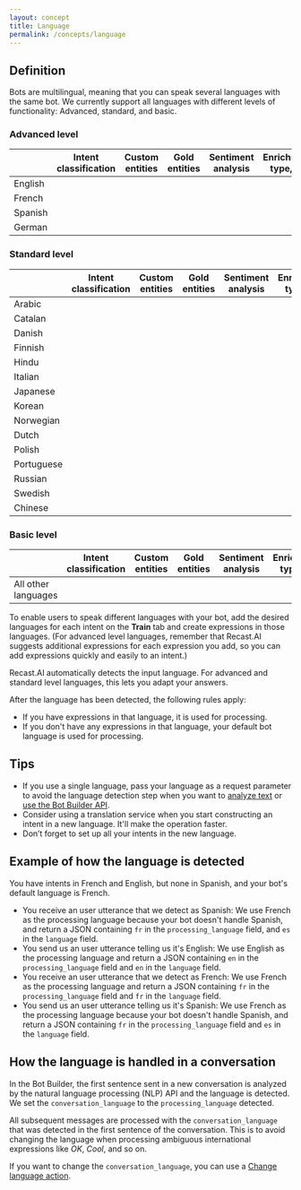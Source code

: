 ```yaml
---
layout: concept
title: Language
permalink: /concepts/language
---
```


## Definition
Bots are multilingual, meaning that you can speak several languages with the same bot. We currently support all languages with different levels of functionality: Advanced, standard, and basic.

### Advanced level

<table class="mb3 languages-tab">
    <thead>
    <tr>
        <th width="25%"></th>
        <th>Intent classification</th>
        <th>Custom entities</th>
        <th>Gold entities</th>
        <th>Sentiment analysis</th>
        <th>Enrichment,<br>type, act</th>
        <th>Language detection</th>
    </tr>
    </thead>
    <tbody>
    <tr>
        <td><span class="flag-icon flag-icon-gb m1"></span> English</td>
        <td><i class="c-blue-500 ion-md-checkmark-circle"></i></td>
        <td><i class="c-blue-500 ion-md-checkmark-circle"></i></td>
        <td><i class="c-blue-500 ion-md-checkmark-circle"></i></td>
        <td><i class="c-blue-500 ion-md-checkmark-circle"></i></td>
        <td><i class="c-blue-500 ion-md-checkmark-circle"></i></td>
        <td><i class="c-blue-500 ion-md-checkmark-circle"></i></td>
    </tr>
    <tr>
        <td><span class="flag-icon flag-icon-fr m1"></span> French</td>
        <td><i class="c-blue-500 ion-md-checkmark-circle"></i></td>
        <td><i class="c-blue-500 ion-md-checkmark-circle"></i></td>
        <td><i class="c-blue-500 ion-md-checkmark-circle"></i></td>
        <td><i class="c-blue-500 ion-md-checkmark-circle"></i></td>
        <td><i class="c-blue-500 ion-md-checkmark-circle"></i></td>
        <td><i class="c-blue-500 ion-md-checkmark-circle"></i></td>
    </tr>
    <tr>
        <td><span class="flag-icon flag-icon-es m1"></span> Spanish</td>
        <td><i class="c-blue-500 ion-md-checkmark-circle"></i></td>
        <td><i class="c-blue-500 ion-md-checkmark-circle"></i></td>
        <td><i class="c-blue-500 ion-md-checkmark-circle"></i></td>
        <td><i class="c-blue-500 ion-md-checkmark-circle"></i></td>
        <td><i class="c-blue-500 ion-md-checkmark-circle"></i></td>
        <td><i class="c-blue-500 ion-md-checkmark-circle"></i></td>
        </tr>
    <tr>
        <td><span class="flag-icon flag-icon-de m1"></span> German</td>
        <td><i class="c-blue-500 ion-md-checkmark-circle"></i></td>
        <td><i class="c-blue-500 ion-md-checkmark-circle"></i></td>
        <td><i class="c-blue-500 ion-md-checkmark-circle"></i></td>
        <td><i class="c-blue-500 ion-md-checkmark-circle"></i></td>
        <td><i class="c-blue-500 ion-md-checkmark-circle"></i></td>
        <td><i class="c-blue-500 ion-md-checkmark-circle"></i></td>
    </tr>
    </tbody>
</table>

### Standard level

<table class="mb3 languages-tab">
    <thead>
    <tr>
        <th width="25%"></th>
        <th>Intent classification</th>
        <th>Custom entities</th>
        <th>Gold entities</th>
        <th>Sentiment analysis</th>
        <th>Enrichment, type, act</th>
        <th>Language detection</th>
    </tr>
    </thead>
    <tbody>
    <tr>
        <td><span class="flag-icon flag-icon-sa m1"></span> Arabic</td>
        <td><i class="c-blue-500 ion-md-checkmark-circle"></i></td>
        <td><i class="c-blue-500 ion-md-checkmark-circle"></i></td>
        <td><i class="c-grey-400 ion-md-close"></i></td>
        <td><i class="c-grey-400 ion-md-close"></i></td>
        <td><i class="c-blue-500 ion-md-close"></i></td>
        <td><i class="c-blue-500 ion-md-checkmark-circle"></i></td>
    </tr>
    <tr>
        <td><span class="flag-icon flag-icon-ct m1"></span> Catalan</td>
        <td><i class="c-blue-500 ion-md-checkmark-circle"></i></td>
        <td><i class="c-blue-500 ion-md-checkmark-circle"></i></td>
        <td><i class="c-grey-400 ion-md-close"></i></td>
        <td><i class="c-grey-400 ion-md-close"></i></td>
        <td><i class="c-blue-500 ion-md-close"></i></td>
        <td><i class="c-blue-500 ion-md-checkmark-circle"></i></td>
    </tr>
    <tr>
        <td><span class="flag-icon flag-icon-dk m1"></span> Danish</td>
        <td><i class="c-blue-500 ion-md-checkmark-circle"></i></td>
        <td><i class="c-blue-500 ion-md-checkmark-circle"></i></td>
        <td><i class="c-grey-400 ion-md-close"></i></td>
        <td><i class="c-grey-400 ion-md-close"></i></td>
        <td><i class="c-blue-500 ion-md-close"></i></td>
        <td><i class="c-blue-500 ion-md-checkmark-circle"></i></td>
        </tr>
    <tr>
        <td><span class="flag-icon flag-icon-fi m1"></span> Finnish</td>
        <td><i class="c-blue-500 ion-md-checkmark-circle"></i></td>
        <td><i class="c-blue-500 ion-md-checkmark-circle"></i></td>
        <td><i class="c-grey-400 ion-md-close"></i></td>
        <td><i class="c-grey-400 ion-md-close"></i></td>
        <td><i class="c-blue-500 ion-md-close"></i></td>
        <td><i class="c-blue-500 ion-md-checkmark-circle"></i></td>
    </tr>
    <tr>
        <td><span class="flag-icon flag-icon-in m1"></span> Hindu</td>
        <td><i class="c-blue-500 ion-md-checkmark-circle"></i></td>
        <td><i class="c-blue-500 ion-md-checkmark-circle"></i></td>
        <td><i class="c-grey-400 ion-md-close"></i></td>
        <td><i class="c-grey-400 ion-md-close"></i></td>
        <td><i class="c-blue-500 ion-md-close"></i></td>
        <td><i class="c-blue-500 ion-md-checkmark-circle"></i></td>
    </tr>
    <tr>
        <td><span class="flag-icon flag-icon-it m1"></span> Italian</td>
        <td><i class="c-blue-500 ion-md-checkmark-circle"></i></td>
        <td><i class="c-blue-500 ion-md-checkmark-circle"></i></td>
        <td><i class="c-grey-400 ion-md-close"></i></td>
        <td><i class="c-grey-400 ion-md-close"></i></td>
        <td><i class="c-blue-500 ion-md-close"></i></td>
        <td><i class="c-blue-500 ion-md-checkmark-circle"></i></td>
    </tr>
    <tr>
        <td><span class="flag-icon flag-icon-jp m1"></span> Japanese</td>
        <td><i class="c-blue-500 ion-md-checkmark-circle"></i></td>
        <td><i class="c-blue-500 ion-md-checkmark-circle"></i></td>
        <td><i class="c-grey-400 ion-md-close"></i></td>
        <td><i class="c-grey-400 ion-md-close"></i></td>
        <td><i class="c-blue-500 ion-md-close"></i></td>
        <td><i class="c-blue-500 ion-md-checkmark-circle"></i></td>
        </tr>
    <tr>
        <td><span class="flag-icon flag-icon-kr m1"></span> Korean</td>
        <td><i class="c-blue-500 ion-md-checkmark-circle"></i></td>
        <td><i class="c-blue-500 ion-md-checkmark-circle"></i></td>
        <td><i class="c-grey-400 ion-md-close"></i></td>
        <td><i class="c-grey-400 ion-md-close"></i></td>
        <td><i class="c-blue-500 ion-md-close"></i></td>
        <td><i class="c-blue-500 ion-md-checkmark-circle"></i></td>
    </tr>
    <tr>
        <td><span class="flag-icon flag-icon-no m1"></span> Norwegian</td>
        <td><i class="c-blue-500 ion-md-checkmark-circle"></i></td>
        <td><i class="c-blue-500 ion-md-checkmark-circle"></i></td>
        <td><i class="c-grey-400 ion-md-close"></i></td>
        <td><i class="c-grey-400 ion-md-close"></i></td>
        <td><i class="c-blue-500 ion-md-close"></i></td>
        <td><i class="c-blue-500 ion-md-checkmark-circle"></i></td>
    </tr>
    <tr>
        <td><span class="flag-icon flag-icon-nl m1"></span> Dutch</td>
        <td><i class="c-blue-500 ion-md-checkmark-circle"></i></td>
        <td><i class="c-blue-500 ion-md-checkmark-circle"></i></td>
        <td><i class="c-grey-400 ion-md-close"></i></td>
        <td><i class="c-grey-400 ion-md-close"></i></td>
        <td><i class="c-blue-500 ion-md-checkmark-circle"></i></td>
        <td><i class="c-blue-500 ion-md-checkmark-circle"></i></td>
    </tr>
    <tr>
        <td><span class="flag-icon flag-icon-pl m1"></span> Polish</td>
        <td><i class="c-blue-500 ion-md-checkmark-circle"></i></td>
        <td><i class="c-blue-500 ion-md-checkmark-circle"></i></td>
        <td><i class="c-grey-400 ion-md-close"></i></td>
        <td><i class="c-grey-400 ion-md-close"></i></td>
        <td><i class="c-blue-500 ion-md-close"></i></td>
        <td><i class="c-blue-500 ion-md-checkmark-circle"></i></td>
        </tr>
    <tr>
        <td><span class="flag-icon flag-icon-pt m1"></span> Portuguese</td>
        <td><i class="c-blue-500 ion-md-checkmark-circle"></i></td>
        <td><i class="c-blue-500 ion-md-checkmark-circle"></i></td>
        <td><i class="c-grey-400 ion-md-close"></i></td>
        <td><i class="c-grey-400 ion-md-close"></i></td>
        <td><i class="c-blue-500 ion-md-close"></i></td>
        <td><i class="c-blue-500 ion-md-checkmark-circle"></i></td>
    </tr>
    <tr>
        <td><span class="flag-icon flag-icon-ru m1"></span> Russian</td>
        <td><i class="c-blue-500 ion-md-checkmark-circle"></i></td>
        <td><i class="c-blue-500 ion-md-checkmark-circle"></i></td>
        <td><i class="c-grey-400 ion-md-close"></i></td>
        <td><i class="c-grey-400 ion-md-close"></i></td>
        <td><i class="c-blue-500 ion-md-close"></i></td>
        <td><i class="c-blue-500 ion-md-checkmark-circle"></i></td>
    </tr>
    <tr>
        <td><span class="flag-icon flag-icon-se m1"></span> Swedish</td>
        <td><i class="c-blue-500 ion-md-checkmark-circle"></i></td>
        <td><i class="c-blue-500 ion-md-checkmark-circle"></i></td>
        <td><i class="c-grey-400 ion-md-close"></i></td>
        <td><i class="c-grey-400 ion-md-close"></i></td>
        <td><i class="c-blue-500 ion-md-close"></i></td>
        <td><i class="c-blue-500 ion-md-checkmark-circle"></i></td>
    </tr>
    <tr>
        <td><span class="flag-icon flag-icon-cn m1"></span> Chinese</td>
        <td><i class="c-blue-500 ion-md-checkmark-circle"></i></td>
        <td><i class="c-blue-500 ion-md-checkmark-circle"></i></td>
        <td><i class="c-grey-400 ion-md-close"></i></td>
        <td><i class="c-grey-400 ion-md-close"></i></td>
        <td><i class="c-blue-500 ion-md-close"></i></td>
        <td><i class="c-blue-500 ion-md-checkmark-circle"></i></td>
     </tr>
    </tbody>
</table>

### Basic level

<table class="mb3 languages-tab">
    <thead>
    <tr>
        <th width="25%"></th>
        <th>Intent classification</th>
        <th>Custom entities</th>
        <th>Gold entities</th>
        <th>Sentiment analysis</th>
        <th>Enrichment, type, act</th>
        <th>Language detection</th>
    </tr>
    </thead>
    <tbody>
    <tr>
        <td>All other languages</td>
        <td><i class="c-blue-500 ion-md-checkmark-circle"></i></td>
        <td><i class="c-blue-500 ion-md-checkmark-circle"></i></td>
        <td><i class="c-grey-400 ion-md-close"></i></td>
        <td><i class="c-grey-400 ion-md-close"></i></td>
        <td><i class="c-grey-400 ion-md-close"></i></td>
        <td><i class="c-grey-400 ion-md-close"></i></td>
    </tr>
    </tbody>
</table>

To enable users to speak different languages with your bot, add the desired languages for each intent on the **Train** tab and create expressions in those languages. (For advanced level languages, remember that Recast.AI suggests additional expressions for each expression you add, so you can add expressions quickly and easily to an intent.)

Recast.AI automatically detects the input language. For advanced and standard level languages, this lets you adapt your answers.

After the language has been detected, the following rules apply:
* If you have expressions in that language, it is used for processing.
* If you don't have any expressions in that language, your default bot language is used for processing.

## Tips
* If you use a single language, pass your language as a request parameter to avoid the language detection step when you want to [analyze text](https://recast.ai/docs/api-reference/#request-text) or [use the Bot Builder API](https://recast.ai/docs/api-reference/#dialog-endpoints).
* Consider using a translation service when you start constructing an intent in a new language. It'll make the operation faster.
* Don’t forget to set up all your intents in the new language.

## Example of how the language is detected

You have intents in French and English, but none in Spanish, and your bot's default language is French.
* You receive an user utterance that we detect as Spanish:
We use French as the processing language because your bot doesn't handle Spanish, and return a JSON containing `fr` in the `processing_language` field, and `es` in the `language` field.
* You send us an user utterance telling us it's English:
We use English as the processing language and return a JSON containing `en` in the `processing_language` field and `en` in the `language` field.
* You receive an user utterance that we detect as French:
We use French as the processing language and return a JSON containing `fr` in the `processing_language` field and `fr` in the `language` field.
* You send us an user utterance telling us it's Spanish:
We use French as the processing language because your bot doesn't handle Spanish, and return a JSON containing `fr` in the `processing_language` field and `es` in the `language` field.

## How the language is handled in a conversation

In the Bot Builder, the first sentence sent in a new conversation is analyzed by the natural language processing (NLP) API and the language is detected. We set the `conversation_language` to the `processing_language` detected.

All subsequent messages are processed with the `conversation_language` that was detected in the first sentence of the conversation. This is to avoid changing the language when processing ambiguous international expressions like *OK*, *Cool*, and so on.

If you want to change the `conversation_language`, you can use a [Change language action](https://recast.ai/docs/concepts/action#change-language).



